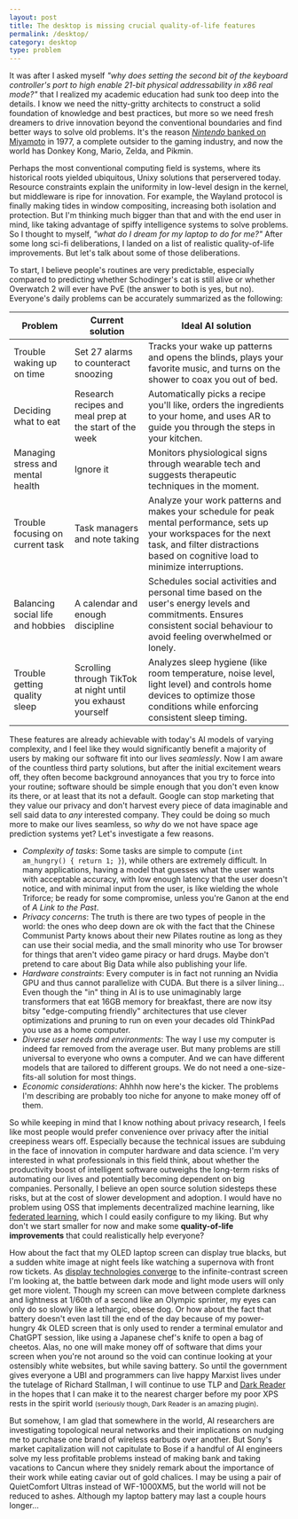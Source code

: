 ```yaml
---
layout: post
title: The desktop is missing crucial quality-of-life features
permalink: /desktop/
category: desktop
type: problem
---
```


It was after I asked myself *"why does setting the second bit of the keyboard controller's port to high enable 21-bit physical addressability in x86 real mode?"* that I realized my academic education had sunk too deep into the details. I know we need the nitty-gritty architects to construct a solid foundation of knowledge and best practices, but more so we need fresh dreamers to drive innovation beyond the conventional boundaries and find better ways to solve old problems. It's the reason [*Nintendo* banked on Miyamoto](https://www.designreview.byu.edu/collections/shigeru-miyamoto-nintendos-super-power) in 1977, a complete outsider to the gaming industry, and now the world has Donkey Kong, Mario, Zelda, and Pikmin.

Perhaps the most conventional computing field is systems, where its historical roots yielded ubiquitous, Unixy solutions that perservered today. Resource constraints explain the uniformity in low-level design in the kernel, but middleware is ripe for innovation. For example, the Wayland protocol is finally making tides in window compositing, increasing both isolation and protection. But I'm thinking much bigger than that and with the end user in mind, like taking advantage of spiffy intelligence systems to solve problems. So I thought to myself, *"what do I dream for my laptop to do for me?"* After some long sci-fi deliberations, I landed on a list of realistic quality-of-life improvements. But let's talk about some of those deliberations.

To start, I believe people's routines are very predictable, especially compared to predicting whether Schodinger's cat is still alive or whether Overwatch 2 will ever have PvE (the answer to both is yes, but no).   Everyone's daily problems can be accurately summarized as the following:

| Problem                      | Current solution | Ideal AI solution |
| ---------------------------- | ---------------- | -------------- |
| Trouble waking up on time      | Set 27 alarms to counteract snoozing                 | Tracks your wake up patterns and opens the blinds, plays your favorite music, and turns on the shower to coax you out of bed.               |
| Deciding what to eat                 | Research recipes and meal prep at the start of the week                 | Automatically picks a recipe you'll like, orders the ingredients to your home, and uses AR to guide you through the steps in your kitchen.               |
| Managing stress and mental health                             | Ignore it                 | Monitors physiological signs through wearable tech and suggests therapeutic techniques in the moment.                |
| Trouble focusing on current task     | Task managers and note taking                 | Analyze your work patterns and makes your schedule for peak mental performance, sets up your workspaces for the next task, and filter distractions based on cognitive load to minimize interruptions.               |
| Balancing social life and hobbies | A calendar and enough discipline                 | Schedules social activities and personal time based on the user's energy levels and commitments. Ensures consistent social behaviour to avoid feeling overwhelmed or lonely.               |
| Trouble getting quality sleep                             | Scrolling through TikTok at night until you exhaust yourself                 | Analyzes sleep hygiene (like room temperature, noise level, light level) and controls home devices to optimize those conditions while enforcing consistent sleep timing.               |

These features are already achievable with today's AI models of varying complexity, and I feel like they would significantly benefit a majority of users by making our software fit into our lives *seamlessly*. Now I am aware of the countless third party solutions, but after the initial excitement wears off, they often become background annoyances that you try to force into your routine; software should be simple enough that you don't even know its there, or at least that its not a default. Google can stop marketing that they value our privacy and don't harvest every piece of data imaginable and sell said data to *any* interested company. They could be doing so much more to make our lives seamless, so *why* do we not have space age prediction systems yet? Let's investigate a few reasons.

* *Complexity of tasks*: Some tasks are simple to compute (`int am_hungry() { return 1; }`), while others are extremely difficult. In many applications, having a model that guesses what the user wants with acceptable accuracy, with low enough latency that the user doesn't notice, and with minimal input from the user, is like wielding the whole Triforce; be ready for some compromise, unless you're Ganon at the end of *A Link to the Past*.
* *Privacy concerns*: The truth is there are two types of people in the world: the ones who deep down are ok with the fact that the Chinese Communist Party knows about their new Pilates routine as long as they can use their social media, and the small minority who use Tor browser for things that aren't video game piracy or hard drugs. Maybe don't pretend to care about Big Data while also publishing your life.
* *Hardware constraints*: Every computer is in fact not running an Nvidia GPU and thus cannot parallelize with CUDA. But there is a silver lining... Even though the "in" thing in AI is to use unimaginably large transformers that eat 16GB memory for breakfast, there are now itsy bitsy "edge-computing friendly" architectures that use clever optimizations and pruning to run on even your decades old ThinkPad you use as a home computer.
* *Diverse user needs and environments*: The way I use my computer is indeed far removed from the average user. But many problems are still universal to everyone who owns a computer. And we can have different models that are tailored to different groups. We do not need a one-size-fits-all solution for most things.
* *Economic considerations*: Ahhhh now here's the kicker. The problems I'm describing are probably too niche for anyone to make money off of them.

So while keeping in mind that I know nothing about privacy research, I feels like most people would prefer convenience over privacy after the initial creepiness wears off. Especially because the technical issues are subduing in the face of innovation in computer hardware and data science. I'm very interested in what professionals in this field think, about whether the productivity boost of intelligent software outweighs the long-term risks of automating our lives and potentially becoming dependent on big companies. Personally, I believe an open source solution sidesteps these risks, but at the cost of slower development and adoption. I would have no problem using OSS that implements decentralized machine learning, like [federated learning](https://www.analyticsvidhya.com/blog/2021/05/federated-learning-a-beginners-guide/), which I could easily configure to my liking. But why don't we start smaller for now and make some **quality-of-life improvements** that could realistically help everyone?

How about the fact that my OLED laptop screen can display true blacks, but a sudden white image at night feels like watching a supernova with front row tickets. As [display technologies converge](https://youtu.be/TyUA1OmXMXA?si=d34BczTFiVRZZjK9) to the infinite-contrast screen I'm looking at, the battle between dark mode and light mode users will only get more violent. Though my screen can move between complete darkness and lightness at 1/60th of a second like an Olympic sprinter, my eyes can only do so slowly like a lethargic, obese dog. Or how about the fact that battery doesn't even last till the end of the day because of my power-hungry 4k OLED screen that is only used to render a terminal emulator and ChatGPT session, like using a Japanese chef's knife to open a bag of cheetos. Alas, no one will make money off of software that dims your screen when you're not around so the void can continue looking at your ostensibly white websites, but while saving battery. So until the government gives everyone a UBI and programmers can live happy Marxist lives under the tutelage of Richard Stallman, I will continue to use TLP and [Dark Reader](https://chromewebstore.google.com/detail/dark-reader/eimadpbcbfnmbkopoojfekhnkhdbieeh) in the hopes that I can make it to the nearest charger before my poor XPS rests in the spirit world <small>(seriously though, Dark Reader is an amazing plugin)</small>.

But somehow, I am glad that somewhere in the world, AI researchers are investigating topological neural networks and their implications on nudging me to purchase one brand of wireless earbuds over another. But Sony's market capitalization will not capitulate to Bose if a handful of AI engineers solve my less profitable problems instead of making bank and taking vacations to Cancun where they snidely remark about the importance of their work while eating caviar out of gold chalices. I may be using a pair of QuietComfort Ultras instead of WF-1000XM5, but the world will not be reduced to ashes. Although my laptop battery may last a couple hours longer...
